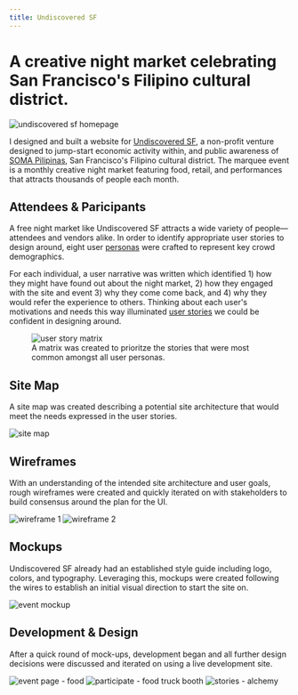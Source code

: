 ```yaml
---
title: Undiscovered SF
---
```


# A creative night market celebrating San Francisco's Filipino cultural district.

<img src="{{ site.baseurl }}/images/undscvrd/event-page-hero.jpg" alt="undiscovered sf homepage">

I designed and built a website for <a href="http://undiscoveredsf.com" target="_blank">Undiscovered SF</a>, a non-profit venture designed to jump-start economic activity within, and public awareness of <a href="http://www.somapilipinas.org/">SOMA Pilipinas</a>, San Francisco's Filipino cultural district. The marquee event is a monthly creative night market featuring food, retail, and performances that attracts thousands of people each month.

## Attendees & Paricipants

A free night market like Undiscovered SF attracts a wide variety of people—attendees and vendors alike. In order to identify appropriate user stories to design around, eight user <a href="https://drive.google.com/drive/folders/0Bz7oHkoJk9Q4bW9jQV9JNkZNNXM?usp=sharing" target="_blank">personas</a> were crafted to represent key crowd demographics.

For each individual, a user narrative was written which identified 1) how they might have found out about the night market, 2) how they engaged with the site and event 3) why they come come back, and 4) why they would refer the experience to others. Thinking about each user's motivations and needs this way illuminated <a href="https://docs.google.com/spreadsheets/d/1CWypn2WwdE6hD4mNstqmZviSVQoumf1EKT7pt7SqpWU/edit?usp=sharing" target="_blank">user stories</a> we could be confident in designing around.

<figure>
  <img src="{{ site.baseurl }}/images/undscvrd/user-story-matrix.jpg" alt="user story matrix">
  <figcaption>A matrix was created to prioritze the stories that were most common amongst all user personas.</figcaption>
</figure>


## Site Map

A site map was created describing a potential site architecture that would meet the needs expressed in the user stories.

<img src="{{ site.baseurl }}/images/undscvrd/site-map.jpg" alt="site map">

## Wireframes

With an understanding of the intended site architecture and user goals, rough wireframes were created and quickly iterated on with stakeholders to build consensus around the plan for the UI.

<img src="{{ site.baseurl }}/images/undscvrd/wires-1.jpg" alt="wireframe 1">
<img src="{{ site.baseurl }}/images/undscvrd/wires-2.jpg" alt="wireframe 2">

## Mockups

Undiscovered SF already had an established style guide including logo, colors, and typography. Leveraging this, mockups were created following the wires to establish an initial visual direction to start the site on.

<img src="{{ site.baseurl }}/images/undscvrd/mockup-event.jpg" alt="event mockup">

## Development & Design

After a quick round of mock-ups, development began and all further design decisions were discussed and iterated on using a live development site.

<img src="{{ site.baseurl }}/images/undscvrd/event-page-food.png" alt="event page - food">
<img src="{{ site.baseurl }}/images/undscvrd/participate-reserve-food-truck-booth.jpg" alt="participate - food truck booth">
<img src="{{ site.baseurl }}/images/undscvrd/stories-alchemy.jpg" alt="stories - alchemy">

